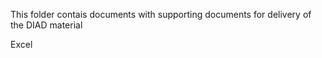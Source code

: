 This folder contais documents with supporting documents for delivery of the DIAD material

Excel 


 
 
